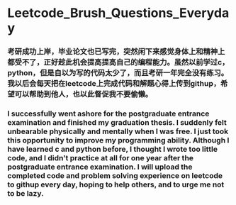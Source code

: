 # Leetcode_Brush_Questions_Everyday
### 考研成功上岸，毕业论文也已写完，突然闲下来感觉身体上和精神上都受不了，正好趁此机会提高提高自己的编程能力。虽然以前学过c，python，但是自以为写的代码太少了，而且考研一年完全没有练习。我以后会每天把在leetcode上完成代码和解题心得上传到githup，希望可以帮助到他人，也以此督促我不要偷懒。

### I successfully went ashore for the postgraduate entrance examination and finished my graduation thesis. I suddenly felt unbearable physically and mentally when I was free. I just took this opportunity to improve my programming ability. Although I have learned c and python before, I thought I wrote too little code, and I didn't practice at all for one year after the postgraduate entrance examination. I will upload the completed code and problem solving experience on leetcode to githup every day, hoping to help others, and to urge me not to be lazy.
